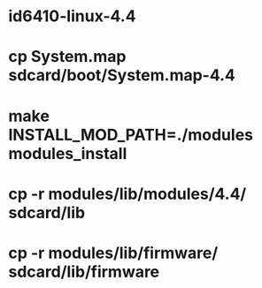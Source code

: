 # id6410-linux-4.4
# cp System.map sdcard/boot/System.map-4.4
# make INSTALL_MOD_PATH=./modules modules_install
# cp -r modules/lib/modules/4.4/ sdcard/lib
# cp -r modules/lib/firmware/ sdcard/lib/firmware
